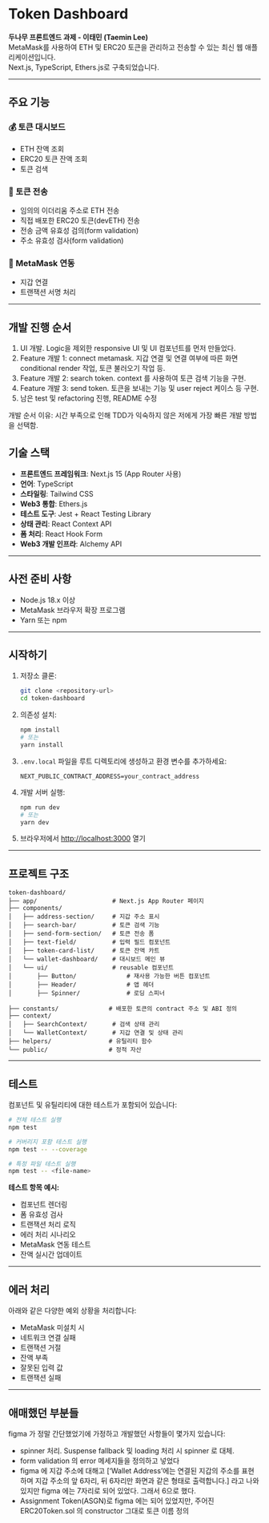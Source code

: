 # Token Dashboard

**두나무 프론트엔드 과제 - 이태민 (Taemin Lee)**  
MetaMask를 사용하여 ETH 및 ERC20 토큰을 관리하고 전송할 수 있는 최신 웹 애플리케이션입니다.  
Next.js, TypeScript, Ethers.js로 구축되었습니다.

---

## 주요 기능

### 💰 토큰 대시보드

- ETH 잔액 조회
- ERC20 토큰 잔액 조회
- 토큰 검색

### 💸 토큰 전송

- 임의의 이더리움 주소로 ETH 전송
- 직접 배포한 ERC20 토큰(devETH) 전송
- 전송 금액 유효성 검의(form validation)
- 주소 유효성 검사(form validation)

### 🦊 MetaMask 연동

- 지갑 연결
- 트랜잭션 서명 처리

---

## 개발 진행 순서

1. UI 개발. Logic을 제외한 responsive UI 및 UI 컴포넌트를 먼저 만들었다.
2. Feature 개발 1: connect metamask. 지갑 연결 및 연결 여부에 따른 화면 conditional render 작업, 토큰 불러오기 작업 등.
3. Feature 개발 2: search token. context 를 사용하여 토큰 검색 기능을 구현.
4. Feature 개발 3: send token. 토큰을 보내는 기능 및 user reject 케이스 등 구현.
5. 남은 test 및 refactoring 진행, README 수정

개발 순서 이유: 시간 부족으로 인해 TDD가 익숙하지 않은 저에게 가장 빠른 개발 방법을 선택함.

## 기술 스택

- **프론트엔드 프레임워크**: Next.js 15 (App Router 사용)
- **언어**: TypeScript
- **스타일링**: Tailwind CSS
- **Web3 통합**: Ethers.js
- **테스트 도구**: Jest + React Testing Library
- **상태 관리**: React Context API
- **폼 처리**: React Hook Form
- **Web3 개발 인프라**: Alchemy API

---

## 사전 준비 사항

- Node.js 18.x 이상
- MetaMask 브라우저 확장 프로그램
- Yarn 또는 npm

---

## 시작하기

1. 저장소 클론:

   ```bash
   git clone <repository-url>
   cd token-dashboard
   ```

2. 의존성 설치:

   ```bash
   npm install
   # 또는
   yarn install
   ```

3. `.env.local` 파일을 루트 디렉토리에 생성하고 환경 변수를 추가하세요:

   ```env
   NEXT_PUBLIC_CONTRACT_ADDRESS=your_contract_address
   ```

4. 개발 서버 실행:

   ```bash
   npm run dev
   # 또는
   yarn dev
   ```

5. 브라우저에서 [http://localhost:3000](http://localhost:3000) 열기

---

## 프로젝트 구조

```
token-dashboard/
├── app/                     # Next.js App Router 페이지
├── components/
│   ├── address-section/     # 지갑 주소 표시
│   ├── search-bar/          # 토큰 검색 기능
│   ├── send-form-section/   # 토큰 전송 폼
│   ├── text-field/          # 입력 필드 컴포넌트
│   ├── token-card-list/     # 토큰 잔액 카트
│   └── wallet-dashboard/    # 대시보드 메인 뷰
│   └── ui/                  # reusable 컴포넌트
│       ├── Button/              # 재사용 가능한 버튼 컴포넌트
│       ├── Header/              # 앱 헤더
│       ├── Spinner/             # 로딩 스피너

├── constants/              # 배포한 토큰의 contract 주소 및 ABI 정의
├── context/
│   ├── SearchContext/       # 검색 상태 관리
│   └── WalletContext/       # 지갑 연결 및 상태 관리
├── helpers/                # 유틸리티 함수
└── public/                 # 정적 자산
```

---

## 테스트

컴포넌트 및 유틸리티에 대한 테스트가 포함되어 있습니다:

```bash
# 전체 테스트 실행
npm test

# 커버리지 포함 테스트 실행
npm test -- --coverage

# 특정 파일 테스트 실행
npm test -- <file-name>
```

**테스트 항목 예시:**

- 컴포넌트 렌더링
- 폼 유효성 검사
- 트랜잭션 처리 로직
- 에러 처리 시나리오
- MetaMask 연동 테스트
- 잔액 실시간 업데이트

---

## 에러 처리

아래와 같은 다양한 예외 상황을 처리합니다:

- MetaMask 미설치 시
- 네트워크 연결 실패
- 트랜잭션 거절
- 잔액 부족
- 잘못된 입력 값
- 트랜잭션 실패

---

## 애매했던 부분들

figma 가 정말 간단했었기에 가정하고 개발했던 사항들이 몇가지 있습니다:

- spinner 처리. Suspense fallback 및 loading 처리 시 spinner 로 대체.
- form validation 의 error 메세지들을 정의하고 넣었다
- figma 에 지갑 주소에 대해고 [‘Wallet Address’에는 연결된 지갑의 주소를 표현하며 지갑 주소의 앞 6자리, 뒤 6자리만 화면과 같은 형태로 출력합니다.] 라고 나와 있지만 figma 에는 7자리로 되어 있었다. 그래서 6으로 했다.
- Assignment Token(ASGN)로 figma 에는 되어 있었지만, 주어진 ERC20Token.sol 의 constructor 그대로 토큰 이름 정의
